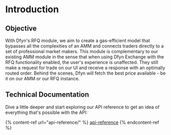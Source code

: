 # Introduction

## Objective

With Dfyn's RFQ module, we aim to create a gas-efficient model that bypasses all the complexities of an AMM and connects traders directly to a set of professional market makers. This module is complementary to our existing AMM module in the sense that when using Dfyn Exchange with the RFQ functionality enabled, the user's experience is unaffected. They still make a request for trade on our UI and receive a response with an optimally routed order. Behind the scenes, Dfyn will fetch the best price available - be it on our AMM or our RFQ instance.

## Technical Documentation

Dive a little deeper and start exploring our API reference to get an idea of everything that's possible with the API:

{% content-ref url="api-reference/" %}
[api-reference](api-reference/)
{% endcontent-ref %}
